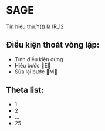 # SAGE

Tín hiệu thu:Y(t) là IR_12

## Điều kiện thoát vòng lặp:
- Tính điều kiện dừng
- Hiểu bước E
- Sửa lại bước M

## Theta list:
- 1
- 2
- ...
- 25
